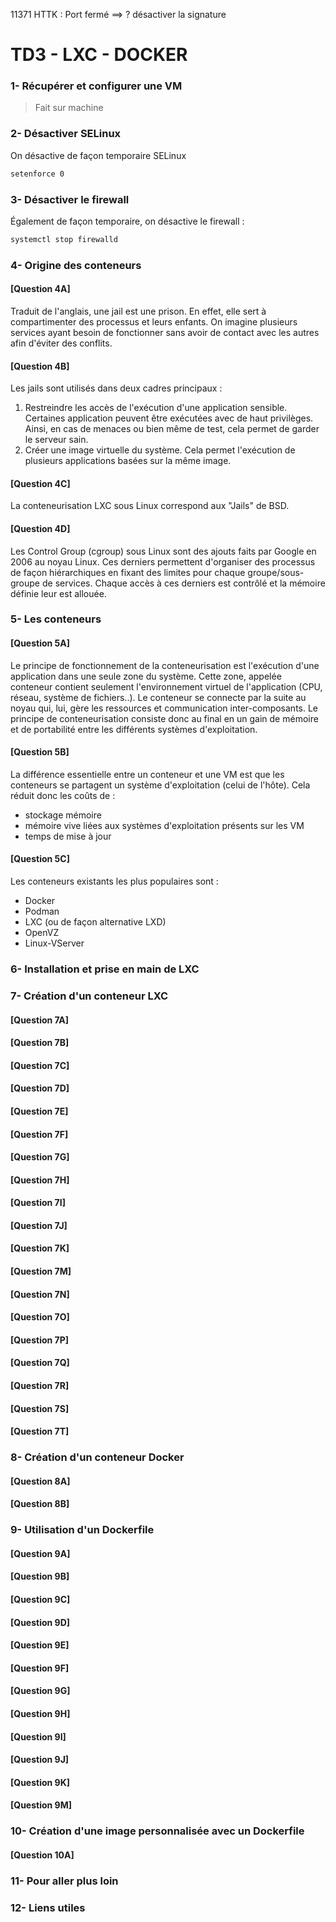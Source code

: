 
11371 HTTK : Port fermé ==> ? désactiver la signature 
# TD3 - LXC - DOCKER
### 1- Récupérer et configurer une VM
> Fait sur machine

### 2- Désactiver SELinux
On désactive de façon temporaire SELinux
```bash
setenforce 0
```

### 3- Désactiver le firewall
Également de façon temporaire, on désactive le firewall :
```bash
systemctl stop firewalld
```

### 4- Origine des conteneurs
#### \[Question 4A\]
Traduit de l'anglais, une jail est une prison. En effet, elle sert à compartimenter des processus et leurs enfants. On imagine plusieurs services ayant besoin de fonctionner sans avoir de contact avec les autres afin d'éviter des conflits.

#### \[Question 4B\]
Les jails sont utilisés dans deux cadres principaux :
1) Restreindre les accès de l'exécution d'une application sensible. Certaines application peuvent être exécutées avec de haut privilèges. Ainsi, en cas de menaces ou bien même de test, cela permet de garder le serveur sain.
2) Créer une image virtuelle du système. Cela permet l'exécution de plusieurs applications basées sur la même image. 

#### \[Question 4C\]
La conteneurisation LXC sous Linux correspond aux "Jails" de BSD.

#### \[Question 4D\]
Les Control Group (cgroup) sous Linux sont des ajouts faits par Google en 2006 au noyau Linux. Ces derniers permettent d'organiser des processus de façon hiérarchiques en fixant des limites pour chaque groupe/sous-groupe de services. Chaque accès à ces derniers est contrôlé et la mémoire définie leur est allouée. 

### 5- Les conteneurs 
#### \[Question 5A\]
Le principe de fonctionnement de la conteneurisation est l'exécution d'une application dans une seule zone du système. Cette zone, appelée conteneur contient seulement l'environnement virtuel de l'application (CPU, réseau, système de fichiers..). Le conteneur se connecte par la suite au noyau qui, lui, gère les ressources et communication inter-composants. Le principe de conteneurisation consiste donc au final en un gain de mémoire et de portabilité entre les différents systèmes d'exploitation.

#### \[Question 5B\]
La différence essentielle entre un conteneur et une VM est que les conteneurs se partagent un système d'exploitation (celui de l'hôte). Cela réduit donc les coûts de :
* stockage mémoire
* mémoire vive liées aux systèmes d'exploitation présents sur les VM
* temps de mise à jour

#### \[Question 5C\]
Les conteneurs existants les plus populaires sont :
* Docker
* Podman
* LXC (ou de façon alternative LXD)
* OpenVZ
* Linux-VServer

### 6- Installation et prise en main de LXC


### 7- Création d'un conteneur LXC
#### \[Question 7A\]
#### \[Question 7B\]
#### \[Question 7C\]
#### \[Question 7D\]
#### \[Question 7E\]
#### \[Question 7F\]
#### \[Question 7G\]
#### \[Question 7H\]
#### \[Question 7I\]
#### \[Question 7J\]
#### \[Question 7K\]
#### \[Question 7M\]
#### \[Question 7N\]
#### \[Question 7O\]
#### \[Question 7P\]
#### \[Question 7Q\]
#### \[Question 7R\]
#### \[Question 7S\]
#### \[Question 7T\]

### 8- Création d'un conteneur Docker
#### \[Question 8A\]
#### \[Question 8B\]

### 9- Utilisation d'un Dockerfile
#### \[Question 9A\]
#### \[Question 9B\]
#### \[Question 9C\]
#### \[Question 9D\]
#### \[Question 9E\]
#### \[Question 9F\]
#### \[Question 9G\]
#### \[Question 9H\]
#### \[Question 9I\]
#### \[Question 9J\]
#### \[Question 9K\]
#### \[Question 9M\]


### 10- Création d'une image personnalisée avec un Dockerfile
#### \[Question 10A\]


### 11- Pour aller plus loin
### 12- Liens utiles

